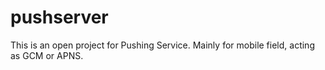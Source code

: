 pushserver
==========
This is an open project for Pushing Service.
Mainly for mobile field, acting as GCM or APNS.
